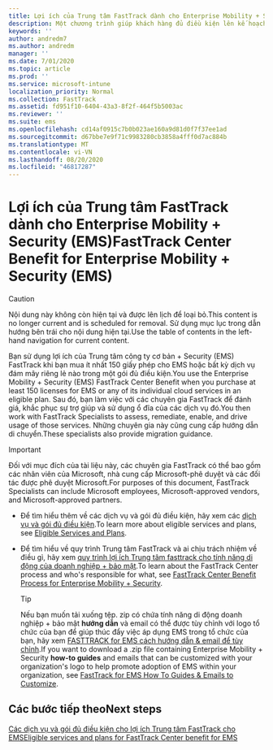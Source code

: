 ```yaml
---
title: Lợi ích của Trung tâm FastTrack dành cho Enterprise Mobility + Security (EMS)
description: Một chương trình giúp khách hàng đủ điều kiện lên kế hoạch và triển khai InTune và Azure Active Directory Premium
keywords: ''
author: andredm7
ms.author: andredm
manager: ''
ms.date: 7/01/2020
ms.topic: article
ms.prod: ''
ms.service: microsoft-intune
localization_priority: Normal
ms.collection: FastTrack
ms.assetid: fd951f10-6404-43a3-8f2f-464f5b5003ac
ms.reviewer: ''
ms.suite: ems
ms.openlocfilehash: cd14af0915c7b0b023ae160a9d81d0f7f37ee1ad
ms.sourcegitcommit: d67bbe7e9f71c9983280cb3858a4fff0d7ac884b
ms.translationtype: MT
ms.contentlocale: vi-VN
ms.lasthandoff: 08/20/2020
ms.locfileid: "46817287"
---
```

# <a name="fasttrack-center-benefit-for-enterprise-mobility--security-ems"></a><span data-ttu-id="20924-103">Lợi ích của Trung tâm FastTrack dành cho Enterprise Mobility + Security (EMS)</span><span class="sxs-lookup"><span data-stu-id="20924-103">FastTrack Center Benefit for Enterprise Mobility + Security (EMS)</span></span>

> [!CAUTION]
> <span data-ttu-id="20924-104">Nội dung này không còn hiện tại và được lên lịch để loại bỏ.</span><span class="sxs-lookup"><span data-stu-id="20924-104">This content is no longer current and is scheduled for removal.</span></span> <span data-ttu-id="20924-105">Sử dụng mục lục trong dẫn hướng bên trái cho nội dung hiện tại.</span><span class="sxs-lookup"><span data-stu-id="20924-105">Use the table of contents in the left-hand navigation for current content.</span></span>


<span data-ttu-id="20924-106">Bạn sử dụng lợi ích của Trung tâm công ty cơ bản + Security (EMS) FastTrack khi bạn mua ít nhất 150 giấy phép cho EMS hoặc bất kỳ dịch vụ đám mây riêng lẻ nào trong một gói đủ điều kiện.</span><span class="sxs-lookup"><span data-stu-id="20924-106">You use the Enterprise Mobility + Security (EMS) FastTrack Center Benefit when you purchase at least 150 licenses for EMS or any of its individual cloud services in an eligible plan.</span></span> <span data-ttu-id="20924-107">Sau đó, bạn làm việc với các chuyên gia FastTrack để đánh giá, khắc phục sự trợ giúp và sử dụng ổ đĩa của các dịch vụ đó.</span><span class="sxs-lookup"><span data-stu-id="20924-107">You then work with FastTrack Specialists to assess, remediate, enable, and drive usage of those services.</span></span> <span data-ttu-id="20924-108">Những chuyên gia này cũng cung cấp hướng dẫn di chuyển.</span><span class="sxs-lookup"><span data-stu-id="20924-108">These specialists also provide migration guidance.</span></span> 

> [!IMPORTANT]
> <span data-ttu-id="20924-109">Đối với mục đích của tài liệu này, các chuyên gia FastTrack có thể bao gồm các nhân viên của Microsoft, nhà cung cấp Microsoft-phê duyệt và các đối tác được phê duyệt Microsoft.</span><span class="sxs-lookup"><span data-stu-id="20924-109">For purposes of this document, FastTrack Specialists can include Microsoft employees, Microsoft-approved vendors, and Microsoft-approved partners.</span></span>

- <span data-ttu-id="20924-110">Để tìm hiểu thêm về các dịch vụ và gói đủ điều kiện, hãy xem các [dịch vụ và gói đủ điều kiện](M365-eligible-services-and-plans.md).</span><span class="sxs-lookup"><span data-stu-id="20924-110">To learn more about eligible services and plans, see [Eligible Services and Plans](M365-eligible-services-and-plans.md).</span></span>

- <span data-ttu-id="20924-111">Để tìm hiểu về quy trình Trung tâm FastTrack và ai chịu trách nhiệm về điều gì, hãy xem [quy trình lợi ích Trung tâm fasttrack cho tính năng di động của doanh nghiệp + bảo mật](EMS-fasttrack-process.md).</span><span class="sxs-lookup"><span data-stu-id="20924-111">To learn about the FastTrack Center process and who's responsible for what, see [FastTrack Center Benefit Process for Enterprise Mobility + Security](EMS-fasttrack-process.md).</span></span>

    > [!TIP]
    > <span data-ttu-id="20924-112">Nếu bạn muốn tải xuống tệp. zip có chứa tính năng di động doanh nghiệp + bảo mật **hướng dẫn** và email có thể được tùy chỉnh với logo tổ chức của bạn để giúp thúc đẩy việc áp dụng EMS trong tổ chức của bạn, hãy xem [FASTTRACK for EMS cách hướng dẫn & email để tùy chỉnh](https://gallery.technet.microsoft.com/FastTrack-for-EMS-How-To-f170da4c).</span><span class="sxs-lookup"><span data-stu-id="20924-112">If you want to download a .zip file containing Enterprise Mobility + Security **how-to guides** and emails that can be customized with your organization's logo to help promote adoption of EMS within your organization, see [FastTrack for EMS How To Guides & Emails to Customize](https://gallery.technet.microsoft.com/FastTrack-for-EMS-How-To-f170da4c).</span></span>

## <a name="next-steps"></a><span data-ttu-id="20924-113">Các bước tiếp theo</span><span class="sxs-lookup"><span data-stu-id="20924-113">Next steps</span></span>

[<span data-ttu-id="20924-114">Các dịch vụ và gói đủ điều kiện cho lợi ích Trung tâm FastTrack cho EMS</span><span class="sxs-lookup"><span data-stu-id="20924-114">Eligible services and plans for FastTrack Center benefit for EMS</span></span>](M365-eligible-services-and-plans.md)